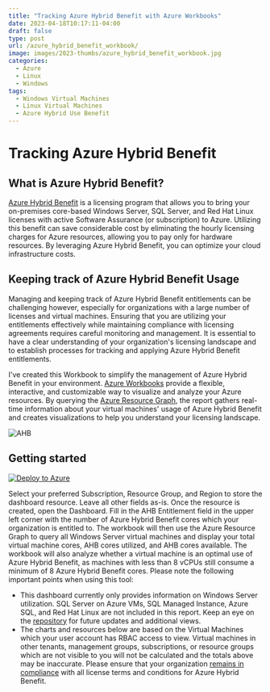 ```yaml
---
title: "Tracking Azure Hybrid Benefit with Azure Workbooks"
date: 2023-04-18T10:17:11-04:00
draft: false
type: post
url: /azure_hybrid_benefit_workbook/
image: images/2023-thumbs/azure_hybrid_benefit_workbook.jpg
categories:
  - Azure
  - Linux
  - Windows
tags:
  - Windows Virtual Machines
  - Linux Virtual Machines
  - Azure Hybrid Use Benefit
---
```


# Tracking Azure Hybrid Benefit

## What is Azure Hybrid Benefit?
[Azure Hybrid Benefit](https://azure.microsoft.com/en-gb/pricing/hybrid-benefit/) is a licensing program that allows you to bring your on-premises core-based Windows Server, SQL Server, and Red Hat Linux licenses with active Software Assurance (or subscription) to Azure. Utilizing this benefit can save considerable cost by eliminating the hourly licensing charges for Azure resources, allowing you to pay only for hardware resources. By leveraging Azure Hybrid Benefit, you can optimize your cloud infrastructure costs.

## Keeping track of Azure Hybrid Benefit Usage
Managing and keeping track of Azure Hybrid Benefit entitlements can be challenging however, especially for organizations with a large number of licenses and virtual machines. Ensuring that you are utilizing your entitlements effectively while maintaining compliance with licensing agreements requires careful monitoring and management. It is essential to have a clear understanding of your organization's licensing landscape and to establish processes for tracking and applying Azure Hybrid Benefit entitlements.

I've created this Workbook to simplify the management of Azure Hybrid Benefit in your environment. [Azure Workbooks](https://learn.microsoft.com/en-us/azure/azure-monitor/visualize/workbooks-overview) provide a flexible, interactive, and customizable way to visualize and analyze your Azure resources. By querying the [Azure Resource Graph](https://learn.microsoft.com/en-us/azure/governance/resource-graph/overview), the report gathers real-time information about your virtual machines' usage of Azure Hybrid Benefit and creates visualizations to help you understand your licensing landscape.

![AHB](/ahb_dashboard_example.png)

## Getting started
[![Deploy to Azure](https://aka.ms/deploytoazurebutton)](https://portal.azure.com/#create/Microsoft.Template/uri/https%3A%2F%2Fraw.githubusercontent.com%2Frlowellfl%2Fazure_workbooks%2Fmain%2Fhybrid_benefit_tracker_workbook.json)

Select your preferred Subscription, Resource Group, and Region to store the dashboard resource. Leave all other fields as-is.
Once the resource is created, open the Dashboard.
Fill in the AHB Entitlement field in the upper left corner with the number of Azure Hybrid Benefit cores which your organization is entitled to.
The workbook will then use the Azure Resource Graph to query all Windows Server virtual machines and display your total virtual machine cores, AHB cores utilized, and AHB cores available.
The workbook will also analyze whether a virtual machine is an optimal use of Azure Hybrid Benefit, as machines with less than 8 vCPUs still consume a minimum of 8 Azure Hybrid Benefit cores.
Please note the following important points when using this tool:

* This dashboard currently only provides information on Windows Server utilization. SQL Server on Azure VMs, SQL Managed Instance, Azure SQL, and Red Hat Linux are not included in this report. Keep an eye on the [repository](https://github.com/rlowellfl/azure_hybrid_benefit_workbook) for future updates and additional views.
* The charts and resources below are based on the Virtual Machines which your user account has RBAC access to view. Virtual machines in other tenants, management groups, subscriptions, or resource groups which are not visible to you will not be calculated and the totals above may be inaccurate. Please ensure that your organization [remains in compliance](https://learn.microsoft.com/en-us/windows-server/get-started/azure-hybrid-benefit?source=recommendations#how-to-maintain-compliance) with all license terms and conditions for Azure Hybrid Benefit.